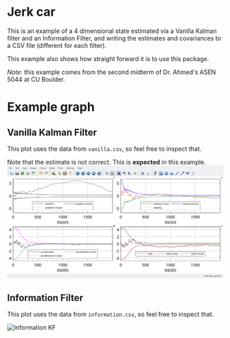 # Jerk car
This is an example of a 4 dimensional state estimated via a Vanilla Kalman filter and an Information Filter, and writing the estimates and covariances to a CSV file (different for each filter).

This example also shows how straight forward it is to use this package.

*Note*: this example comes from the second midterm of Dr. Ahmed's ASEN 5044 at CU Boulder.

# Example graph
## Vanilla Kalman Filter
This plot uses the data from `vanilla.csv`, so feel free to inspect that.

Note that the estimate is not correct. This is **expected** in this example.
![Vanilla KF](./vanillaKF.png)

## Information Filter
This plot uses the data from `information.csv`, so feel free to inspect that.

![Information KF](./informationKF.png)
